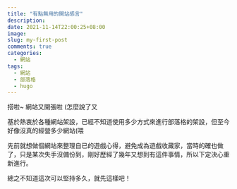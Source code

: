 ```yaml
---
title: "有點無用的開站感言"
description: 
date: 2021-11-14T22:00:25+08:00
image: 
slug: my-first-post
comments: true
categories:
  - 網站
tags:
  - 網站
  - 部落格
  - hugo
---
```

搭啦~ 網站又開張啦 (怎麼說了又

基於熱衷於各種網站架設，已經不知道使用多少方式來進行部落格的架設，但至今好像沒真的經營多少網站(喂

先前就想做個網站來整理自已的遊戲心得，避免成為遊戲收藏家，當時的確也做了，只是某次失手沒備份到，剛好歷經了幾年又想到有這件事情，所以下定決心重新進行。

總之不知道這次可以堅持多久，就先這樣吧！